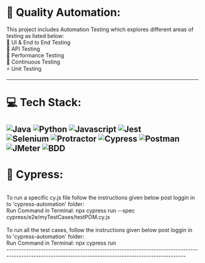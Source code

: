 # 💫 Quality Automation:
This project includes Automation Testing which explores different areas of testing as listed below:<br>🔭 UI & End to End Testing<br>🤝 API Testing<br>🌱 Performance Testing<br>💬 Continuous Testing<br>⚡ Unit Testing


-------------------------------------------------------------------------------------------------------------------------------------------------------

# 💻 Tech Stack:
![Java](https://img.shields.io/badge/java-%23ED8B00.svg?style=for-the-badge&logo=java&logoColor=white) 
![Python](https://img.shields.io/badge/python-3670A0?style=for-the-badge&logo=python&logoColor=ffdd54) 
![Javascript](https://img.shields.io/badge/JavaScript-323330?style=for-the-badge&logo=javascript&logoColor=F7DF1E)
![Jest](https://img.shields.io/badge/Jest-323330?style=for-the-badge&logo=Jest&logoColor=white) 
<br />
![Selenium](https://badgen.net/badge/Selenium/Java&Python/red?icon=twitter) 
![Protractor](https://badgen.net/badge/Protractor/E2E-Testing/red?icon=twitter)
![Cypress](https://badgen.net/badge/Cypress/UI-Testing/red?icon=twitter)
![Postman](https://badgen.net/badge/Postman/API-Testing/red?icon=twitter)
![JMeter](https://badgen.net/badge/JMeter/Performance-Testing/red?icon=twitter)
![BDD](https://badgen.net/badge/BDD&Devops/Continuous-Testing/red?icon=twitter)
<br />
-------------------------------------------------------------------------------------------------------------------------------------------------------

# :gem: Cypress:
<br />
To run a specific cy.js file follow the instructions given below post loggin in to 'cypress-automation' folder:
<br />
Run Command in Terminal: npx cypress run --spec cypress/e2e/myTestCases/testPOM.cy.js
<br />
<br />
To run all the test cases, follow the instructions given below post loggin in to 'cypress-automation' folder:
<br />
Run Command in Terminal: npx cypress run
<br />
-------------------------------------------------------------------------------------------------------------------------------------------------------